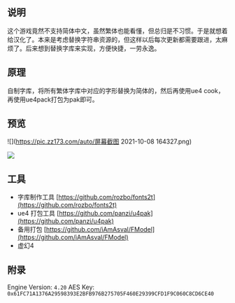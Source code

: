 


## 说明

这个游戏竟然不支持简体中文，虽然繁体也能看懂，但总归是不习惯。于是就想着给汉化了。本来是考虑替换字符串资源的，但这样以后每次更新都需要跟进，太麻烦了。后来想到替换字库来实现，方便快捷，一劳永逸。

## 原理

自制字库，将所有繁体字库中对应的字形替换为简体的，然后再使用ue4 cook，再使用ue4pack打包为pak即可。

## 预览

![](https://pic.zz173.com/auto/屏幕截图 2021-10-08 164327.png)

![](https://pic.zz173.com/auto/20211008174919.png)

## 工具

* 字库制作工具 [https://github.com/rozbo/fonts2t](https://github.com/rozbo/fonts2t)
* ue4 打包工具 [https://github.com/panzi/u4pak](https://github.com/panzi/u4pak)
* 备用打包 [https://github.com/iAmAsval/FModel](https://github.com/iAmAsval/FModel)
* 虚幻4

## 附录
Engine Version: `4.20`
AES Key: `0x61FC71A1376A29598393E2BFB976B275705F460E29399CFD1F9C060C8CD6CE40`